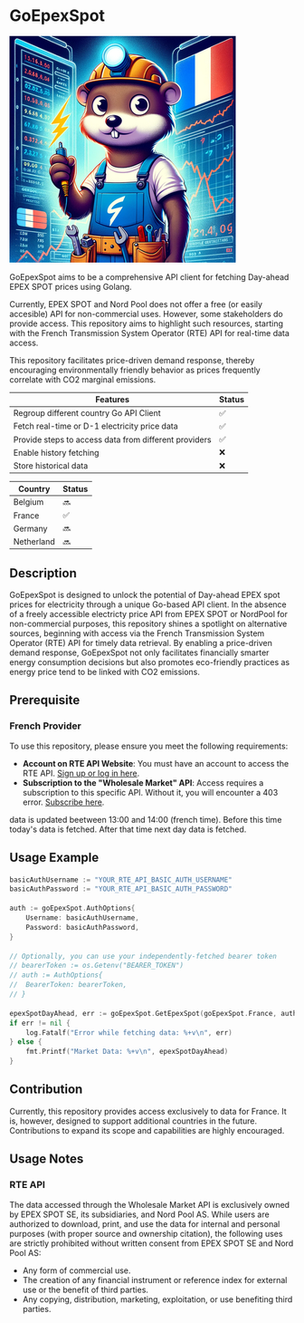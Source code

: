 
# GoEpexSpot


![alt text](static/logo400.png)

GoEpexSpot aims to be a comprehensive API client for fetching Day-ahead EPEX SPOT prices using Golang. 

Currently, EPEX SPOT and Nord Pool does not offer a free (or easily accesible) API for non-commercial uses.
However, some stakeholders do provide access. This repository aims to highlight such resources, starting with the French Transmission System Operator (RTE) API for real-time data access.

This repository facilitates price-driven demand response, thereby encouraging environmentally friendly behavior as prices frequently correlate with CO2 marginal emissions.



| Features                                              | Status      |
|-------------------------------------------------------|-------------|
| Regroup different country Go API Client               | ✅          |
| Fetch real-time or D-1 electricity price data         | ✅          |
| Provide steps to access data from different providers | ✅          |
| Enable history fetching                               | ❌          |
| Store historical data                                 | ❌          |


| Country              | Status      |
|----------------------|-------------|
| Belgium              | 🔜          |
| France               | ✅          |
| Germany              | 🔜          |
| Netherland           | 🔜          |




## Description

GoEpexSpot is designed to unlock the potential of Day-ahead EPEX spot prices for electricity through a unique Go-based API client. In the absence of a freely accessible electricty price API from EPEX SPOT or NordPool for non-commercial purposes, this repository shines a spotlight on alternative sources, beginning with access via the French Transmission System Operator (RTE) API for timely data retrieval. By enabling a price-driven demand response, GoEpexSpot not only facilitates financially smarter energy consumption decisions but also promotes eco-friendly practices as energy price tend to be linked with CO2 emissions.


## Prerequisite

### French Provider

To use this repository, please ensure you meet the following requirements:

- **Account on RTE API Website**: You must have an account to access the RTE API. [Sign up or log in here](https://data.rte-france.com).
- **Subscription to the "Wholesale Market" API**: Access requires a subscription to this specific API. Without it, you will encounter a 403 error. [Subscribe here](https://data.rte-france.com/catalog/-/api/market/Wholesale-Market/v2.0#).

data is updated beetween 13:00 and 14:00 (french time). Before this time today's data is fetched. After that time next day data is fetched.

## Usage Example

```go
basicAuthUsername := "YOUR_RTE_API_BASIC_AUTH_USERNAME"
basicAuthPassword := "YOUR_RTE_API_BASIC_AUTH_PASSWORD"

auth := goEpexSpot.AuthOptions{
	Username: basicAuthUsername,
	Password: basicAuthPassword,
}

// Optionally, you can use your independently-fetched bearer token
// bearerToken := os.Getenv("BEARER_TOKEN")
// auth := AuthOptions{
// 	BearerToken: bearerToken,
// }

epexSpotDayAhead, err := goEpexSpot.GetEpexSpot(goEpexSpot.France, auth)
if err != nil {
	log.Fatalf("Error while fetching data: %+v\n", err)
} else {
	fmt.Printf("Market Data: %+v\n", epexSpotDayAhead)
}
```

## Contribution

Currently, this repository provides access exclusively to data for France. It is, however, designed to support additional countries in the future. Contributions to expand its scope and capabilities are highly encouraged.

## Usage Notes

### RTE API

The data accessed through the Wholesale Market API is exclusively owned by EPEX SPOT SE, its subsidiaries, and Nord Pool AS. While users are authorized to download, print, and use the data for internal and personal purposes (with proper source and ownership citation), the following uses are strictly prohibited without written consent from EPEX SPOT SE and Nord Pool AS:

- Any form of commercial use.
- The creation of any financial instrument or reference index for external use or the benefit of third parties.
- Any copying, distribution, marketing, exploitation, or use benefiting third parties.